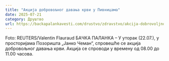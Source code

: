 ```yaml
---
title: "Акција добровољног давања крви у Пивницама"
date: 2025-07-21
category: Друштво
url: https://backapalankavesti.com/drustvo/zdravstvo/akcija-dobrovoljnog-davanja-krvi-u-pivnicama-2/
---
```


Foto:  REUTERS/Valentin Flauraud
            БАЧКА ПАЛАНКА – У уторак (22.07.), у просторијама Позоришта „Јанко Чеман“, спровешће се акција добровољног давања крви. Акција се спроводи у времену од 08.00 до 11.00 часова.
